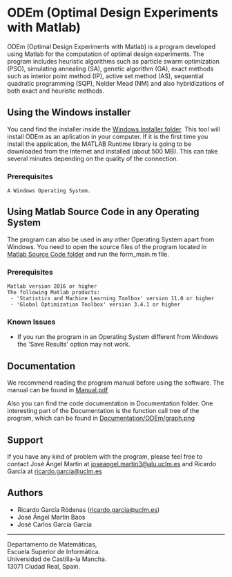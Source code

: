 # ODEm (Optimal Design Experiments with Matlab)
ODEm (Optimal Design Experiments with Matlab) is a program developed using Matlab for the computation
of optimal design experiments. The program includes heuristic algorithms such as particle swarm optimization
(PSO), simulating annealing (SA), genetic algorithm (GA), exact methods such as interior point method (IP),
active set method (AS), sequential quadratic programming (SQP), Nelder Mead (NM) and also hybridizations of
both exact and heuristic methods.

## Using the Windows installer
You cand find the installer inside the [Windows Installer folder](Windows%20Installer/). This tool will install ODEm as an aplication in your computer. If it is the first time you install the application, the MATLAB Runtime library is going to be downloaded from the Internet and installed (about 500 MB). This can take several minutes depending on the quality of the connection. 

### Prerequisites
```
A Windows Operating System.
```

## Using Matlab Source Code in any Operating System
The program can also be used in any other Operating System apart from Windows. You need to open the source files of
the program located in [Matlab Source Code folder](Matlab%20Source%20Code/) and run the form_main.m file.

### Prerequisites
```
Matlab version 2016 or higher
The following Matlab products:
 - 'Statistics and Machine Learning Toolbox' version 11.0 or higher
 - 'Global Optimization Toolbox' version 3.4.1 or higher
```

### Known Issues
 - If you run the program in an Operating System different from Windows the 'Save Results' option may not work.


## Documentation
We recommend reading the program manual before using the software. The manual can be found in [Manual.pdf](Manual.pdf)

Also you can find the code documentation in Documentation folder. One interesting part of the Documentation is the function call tree of the program, which can be found in [Documentation/ODEm/graph.png](Documentation/ODEm/graph.png)


## Support
If you have any kind of problem with the program, please feel free to contact José Ángel Martin at joseangel.martin3@alu.uclm.es and Ricardo García at ricardo.garcia@uclm.es


## Authors
* Ricardo García Ródenas (ricardo.garcia@uclm.es)
* José Ángel Martín Baos
* José Carlos García García

----------------------------------------------------
Departamento de Matemáticas, <br>
Escuela Superior de Informática. <br>
Universidad de Castilla-la Mancha. <br>
13071 Ciudad Real, Spain.

